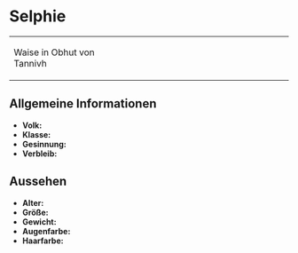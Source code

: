 # Selphie

<primary-label ref="npc"/>

<secondary-label ref="faergria"/>

<secondary-label ref="farodris"/>

<table>
<tr><td>
<p>
Waise in Obhut von Tannivh
</p>

</td><td width="300">
<!-- Edit here -->
<img src="selphie.png" alt="" />
</td></tr>
</table>

## Allgemeine Informationen

- **Volk:**
- **Klasse:**
- **Gesinnung:**
- **Verbleib:**

## Aussehen

- **Alter:**
- **Größe:**
- **Gewicht:**
- **Augenfarbe:**
- **Haarfarbe:**

<!--
## Beziehungen

<list columns="3">
<li>
</li>
</list>

## Notizen

- **Ziele:** 
- **Geheimnisse:** 
-->